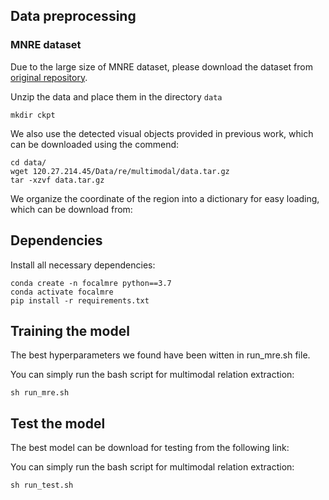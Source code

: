 
## Data preprocessing
### MNRE dataset
Due to the large size of MNRE dataset, please download the dataset from [original repository](https://github.com/thecharm/MNRE). 

Unzip the data and place them in the directory `data`

```shell
mkdir ckpt
```
We also use the detected visual objects provided in previous work, which can be downloaded using the commend:

```shell
cd data/
wget 120.27.214.45/Data/re/multimodal/data.tar.gz
tar -xzvf data.tar.gz
```
We organize the coordinate of the region into a dictionary for easy loading, which can be download from:


## Dependencies
Install all necessary dependencies:
```shell
conda create -n focalmre python==3.7
conda activate focalmre
pip install -r requirements.txt
```

## Training the model
The best hyperparameters we found have been witten in run_mre.sh file.

You can simply run the bash script for multimodal relation extraction:
```shell
sh run_mre.sh
```

## Test the model
The best model can be download for testing from the following link:


You can simply run the bash script for multimodal relation extraction:
```shell
sh run_test.sh
```

